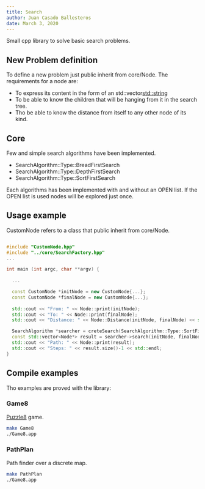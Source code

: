 ```yaml
---
title: Search
author: Juan Casado Ballesteros
date: March 3, 2020
---
```


Small cpp library to solve basic search problems.

## New Problem definition

To define a new problem just public inherit from core/Node.
The requirements for a node are:

* To express its content in the form of an std::vector<std::string>
* To be able to know the children that will be hanging from it in the search tree.
* Tho be able to know the distance from itself to any other node of its kind.

## Core

Few and simple search algorithms have been implemented.

* SearchAlgorithm::Type::BreadFirstSearch
* SearchAlgorithm::Type::DepthFirstSearch
* SearchAlgorithm::Type::SortFirstSearch
  
Each algorithms has been implemented with and without an OPEN list.
If the OPEN list is used nodes will be explored just once.

## Usage example

CustomNode refers to a class that public inherit from core/Node.

```cpp

#include "CustomNode.hpp"
#include "../core/SearchFactory.hpp"
...

int main (int argc, char **argv) {
  
  ...

  const CustomNode *initNode = new CustomNode{...};
  const CustomNode *finalNode = new CustomNode{...};
  
  std::cout << "From: " << Node::print(initNode);
  std::cout << "To: " << Node::print(finalNode);
  std::cout << "Distance: " << Node::Distance(initNode, finalNode) << std::endl;

  SearchAlgorithm *searcher = creteSearch(SearchAlgorithm::Type::SortFirstSearch, SearchAlgorithm::Mode::CLOSE);
  const std::vector<Node*> result = searcher->search(initNode, finalNode);
  std::cout << "Path: " << Node::print(result);
  std::cout << "Steps: " << result.size()-1 << std::endl;
}

```

## Compile examples

Tho examples are proved with the library:

### Game8

[Puzzle8](https://blog.goodaudience.com/solving-8-puzzle-using-a-algorithm-7b509c331288) game.

```bash
make Game8
./Game8.app
```

### PathPlan

Path finder over a discrete map.

```bash
make PathPlan
./Game8.app
```
